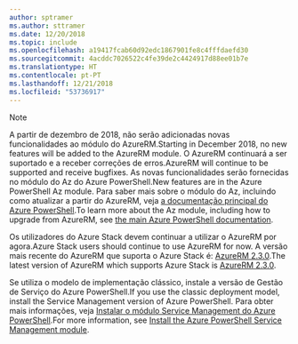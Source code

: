 ```yaml
---
author: sptramer
ms.author: sttramer
ms.date: 12/20/2018
ms.topic: include
ms.openlocfilehash: a19417fcab60d92edc1867901fe8c4fffdaefd30
ms.sourcegitcommit: 4acddc7026522c4fe39de2c4424917d88ee01b7e
ms.translationtype: HT
ms.contentlocale: pt-PT
ms.lasthandoff: 12/21/2018
ms.locfileid: "53736917"
---
```

> [!NOTE]
> 
> <span data-ttu-id="012b8-101">A partir de dezembro de 2018, não serão adicionadas novas funcionalidades ao módulo do AzureRM.</span><span class="sxs-lookup"><span data-stu-id="012b8-101">Starting in December 2018, no new features will be added to the AzureRM module.</span></span> <span data-ttu-id="012b8-102">O AzureRM continuará a ser suportado e a receber correções de erros.</span><span class="sxs-lookup"><span data-stu-id="012b8-102">AzureRM will continue to be supported and receive bugfixes.</span></span> <span data-ttu-id="012b8-103">As novas funcionalidades serão fornecidas no módulo do Az do Azure PowerShell.</span><span class="sxs-lookup"><span data-stu-id="012b8-103">New features are in the Azure PowerShell Az module.</span></span> <span data-ttu-id="012b8-104">Para saber mais sobre o módulo do Az, incluindo como atualizar a partir do AzureRM, veja [a documentação principal do Azure PowerShell](/powershell/azure).</span><span class="sxs-lookup"><span data-stu-id="012b8-104">To learn more about the Az module, including how to upgrade from AzureRM, see [the main Azure PowerShell documentation](/powershell/azure).</span></span>
>
> <span data-ttu-id="012b8-105">Os utilizadores do Azure Stack devem continuar a utilizar o AzureRM por agora.</span><span class="sxs-lookup"><span data-stu-id="012b8-105">Azure Stack users should continue to use AzureRM for now.</span></span> <span data-ttu-id="012b8-106">A versão mais recente do AzureRM que suporta o Azure Stack é: [AzureRM 2.3.0](/powershell/azure/azurerm?view=azurermps-2.3.0).</span><span class="sxs-lookup"><span data-stu-id="012b8-106">The latest version of AzureRM which supports Azure Stack is [AzureRM 2.3.0](/powershell/azure/azurerm?view=azurermps-2.3.0).</span></span>
>
> <span data-ttu-id="012b8-107">Se utiliza o modelo de implementação clássico, instale a versão de Gestão de Serviço do Azure PowerShell.</span><span class="sxs-lookup"><span data-stu-id="012b8-107">If you use the classic deployment model, install the Service Management version of Azure PowerShell.</span></span>
> <span data-ttu-id="012b8-108">Para obter mais informações, veja [Instalar o módulo Service Management do Azure PowerShell](/powershell/azure/servicemanagement/install-azure-ps).</span><span class="sxs-lookup"><span data-stu-id="012b8-108">For more information, see [Install the Azure PowerShell Service Management module](/powershell/azure/servicemanagement/install-azure-ps).</span></span>
